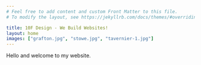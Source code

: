 ```yaml
---
# Feel free to add content and custom Front Matter to this file.
# To modify the layout, see https://jekyllrb.com/docs/themes/#overriding-theme-defaults

title: 10F Design - We Build Websites!
layout: home
images: ["grafton.jpg", "stowe.jpg", "tavernier-1.jpg"]
---
```


Hello and welcome to my website.
